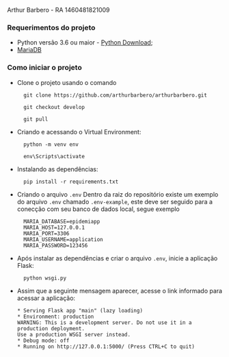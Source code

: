 Arthur Barbero - RA 1460481821009

### Requerimentos do projeto

- Python versão 3.6 ou maior - [Python Download](https://www.python.org/downloads/release/python-386/);
- [MariaDB](https://mariadb.com/downloads/)

### Como iniciar o projeto

- Clone o projeto usando o comando 
  
  ```
    git clone https://github.com/arthurbarbero/arthurbarbero.git
    
    git checkout develop

    git pull
  ```

- Criando e acessando o Virtual Environment:
  ```
    python -m venv env

    env\Scripts\activate
  ``` 

- Instalando as dependências:
  ``` 
    pip install -r requirements.txt
  ```

- Criando o arquivo ``.env``
    Dentro da raiz do repositório existe um exemplo do arquivo ``.env`` chamado ``.env-example``, este deve ser seguido para a conecção com seu banco de dados local, segue exemplo 
  ```
    MARIA_DATABASE=epidemiapp
    MARIA_HOST=127.0.0.1
    MARIA_PORT=3306
    MARIA_USERNAME=application
    MARIA_PASSWORD=123456
  ```

- Após instalar as dependências e criar o arquivo ``.env``, inicie a aplicação Flask:
  ```
    python wsgi.py
  ```

- Assim que a seguinte mensagem aparecer, acesse o link informado para acessar a aplicação:
    ```
    * Serving Flask app "main" (lazy loading)
    * Environment: production
    WARNING: This is a development server. Do not use it in a production deployment.
    Use a production WSGI server instead.
    * Debug mode: off
    * Running on http://127.0.0.1:5000/ (Press CTRL+C to quit)
    ```

